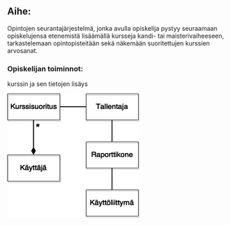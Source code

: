 ## Aihe: 
Opintojen seurantajärjestelmä, jonka avulla opiskelija pystyy seuraamaan opiskelujensa etenemistä lisäämällä kursseja kandi- tai maisterivaiheeseen, tarkastelemaan opintopisteitään sekä näkemään suoritettujen kurssien arvosanat.

### Opiskelijan toiminnot: 
kurssin ja sen tietojen lisäys

![Alt text](Java_luokkakavio.png "Luokkakaavio")
